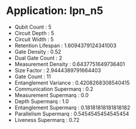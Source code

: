 # Application: lpn_n5
- Qubit Count : 5
- Circuit Depth : 5
- Circuit Width : 5
- Retention Lifespan : 1.6094379124341003
- Gate Density : 0.52
- Dual Gate Count : 2
- Measurement Density : 0.6437751649736401
- Size Factor : 2.9444389791664403
- Gate Count : 11
- Entanglement Variance : 0.4208268308540415
- Communication Supermarq : 0.2
- Measurement Supermarq : 0.0
- Depth Supermarq : 1.0
- Entanglement Supermarq : 0.18181818181818182
- Parallelism Supermarq : 0.5454545454545454
- Liveness Supermarq : 0.72
